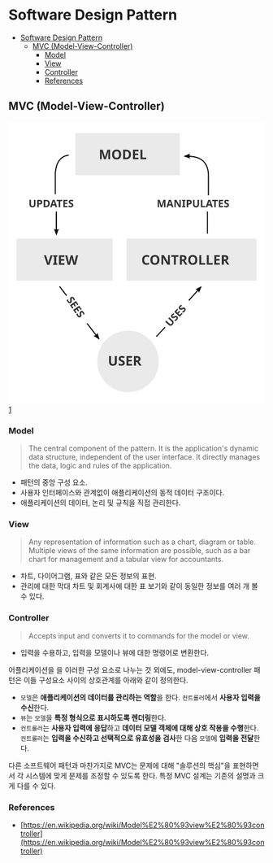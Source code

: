 # Software Design Pattern

- [Software Design Pattern](#software-design-pattern)
  - [MVC (Model-View-Controller)](#mvc-model-view-controller)
    - [Model](#model)
    - [View](#view)
    - [Controller](#controller)
    - [References](#references)

## MVC (Model-View-Controller)

![MVC-Process.svg](../assets/images/SoftwareDesignPattern/MVC-Process.svg)[1]

### Model

> The central component of the pattern. It is the application's dynamic data structure, independent of the user interface. It directly manages the data, logic and rules of the application.

- 패턴의 중앙 구성 요소.
- 사용자 인터페이스와 관계없이 애플리케이션의 동적 데이터 구조이다.
- 애플리케이션의 데이터, 논리 및 규칙을 직접 관리한다.

### View

> Any representation of information such as a chart, diagram or table. Multiple views of the same information are possible, such as a bar chart for management and a tabular view for accountants.

- 차트, 다이어그램, 표와 같은 모든 정보의 표현.
- 관리에 대한 막대 차트 및 회계사에 대한 표 보기와 같이 동일한 정보를 여러 개 볼 수 있다.

### Controller

> Accepts input and converts it to commands for the model or view.

- 입력을 수용하고, 입력을 모델이나 뷰에 대한 명령어로 변환한다.

어플리케이션을 을 이러한 구성 요소로 나누는 것 외에도, model-view-controller 패턴은 이들 구성요소 사이의 상호관계를 아래와 같이 정의한다.

- `모델`은 **애플리케이션의 데이터를 관리하는 역할**을 한다. `컨트롤러`에서 **사용자 입력을 수신**한다.
- `뷰`는 `모델`을 **특정 형식으로 표시하도록 렌더링**한다.
- `컨트롤러`는 **사용자 입력에 응답**하고 **데이터 모델 객체에 대해 상호 작용을 수행**한다. `컨트롤러`는 **입력을 수신하고 선택적으로 유효성을 검사**한 다음 `모델`에 **입력을 전달**한다.

다른 소프트웨어 패턴과 마찬가지로 MVC는 문제에 대해 "솔루션의 핵심"을 표현하면서 각 시스템에 맞게 문제를 조정할 수 있도록 한다. 특정 MVC 설계는 기존의 설명과 크게 다를 수 있다.

### References

- [https://en.wikipedia.org/wiki/Model%E2%80%93view%E2%80%93controller](https://en.wikipedia.org/wiki/Model%E2%80%93view%E2%80%93controller)

[1]: https://en.wikipedia.org/wiki/Model%E2%80%93view%E2%80%93controller

